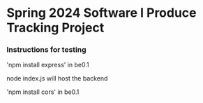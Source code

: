 # Spring 2024 Software I Produce Tracking Project

### Instructions for testing

'npm install express' in be0.1

node index.js will host the backend

'npm install cors' in be0.1


